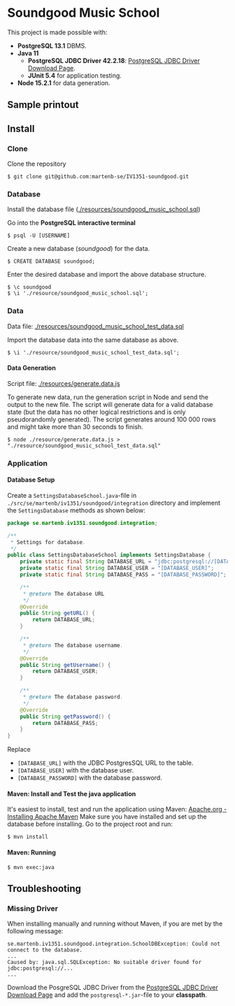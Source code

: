 # Soundgood Music School
This project is made possible with:
* **PostgreSQL 13.1** DBMS.
* **Java 11**
  * **PostgreSQL JDBC Driver 42.2.18**: 
    [PostgreSQL JDBC Driver Download Page](https://jdbc.postgresql.org/download.html).
  * **JUnit 5.4** for application testing.
* **Node 15.2.1** for data generation.

## Sample printout


## Install
### Clone
Clone the repository
```
$ git clone git@github.com:martenb-se/IV1351-soundgood.git
```

### Database
Install the database file
([./resources/soundgood_music_school.sql](https://github.com/martenb-se/IV1351-soundgood/blob/master/resources/soundgood_music_school.sql))

Go into the **PostgreSQL interactive terminal**
```
$ psql -U [USERNAME]
```
Create a new database (_soundgood_) for the data.
```
$ CREATE DATABASE soundgood;
```
Enter the desired database and import the above database structure.
```
$ \c soundgood
$ \i './resource/soundgood_music_school.sql';
```

### Data
Data file:
[./resources/soundgood_music_school_test_data.sql](https://github.com/martenb-se/IV1351-soundgood/blob/master/resources/soundgood_music_school_test_data.sql)

Import the database data into the same database as above.
```
$ \i './resource/soundgood_music_school_test_data.sql';
```

#### Data Generation
Script file: 
[./resources/generate.data.js](https://github.com/martenb-se/IV1351-soundgood/blob/master/resources/generate.data.js)

To generate new data, run the generation script in Node and send the output to the new file. 
The script will generate data for a valid database state (but the data has no other logical 
restrictions and is only pseudorandomly generated). The script generates around 100 000 rows 
and might take more than 30 seconds to finish.
```
$ node ./resource/generate.data.js > "./resource/soundgood_music_school_test_data.sql"
```

### Application
#### Database Setup
Create a `SettingsDatabaseSchool.java`-file in `./src/se/martenb/iv1351/soundgood/integration` directory and 
implement the `SettingsDatabase` methods as shown below:
```java
package se.martenb.iv1351.soundgood.integration;

/**
 * Settings for database.
 */
public class SettingsDatabaseSchool implements SettingsDatabase {
    private static final String DATABASE_URL = "jdbc:postgresql://[DATABASE_URL]";
    private static final String DATABASE_USER = "[DATABASE_USER]";
    private static final String DATABASE_PASS = "[DATABASE_PASSWORD]";

    /**
     * @return The database URL
     */
    @Override
    public String getURL() {
        return DATABASE_URL;
    }

    /**
     * @return The database username.
     */
    @Override
    public String getUsername() {
        return DATABASE_USER;
    }

    /**
     * @return The database password.
     */
    @Override
    public String getPassword() {
        return DATABASE_PASS;
    }
}
```

Replace 
- `[DATABASE_URL]` with the JDBC PostgresSQL URL to the table.
- `[DATABASE_USER]` with the database user.
- `[DATABASE_PASSWORD]` with the database password.

#### Maven: Install and Test the java application
It's easiest to install, test and run the application using Maven: 
[Apache.org - Installing Apache Maven](https://maven.apache.org/install.html)
Make sure you have installed and set up the database before installing.
Go to the project root and run:
```
$ mvn install
```

#### Maven: Running
```
$ mvn exec:java
```

## Troubleshooting
### Missing Driver
When installing manually and running without Maven, if you are met by the following message:
``` 
se.martenb.iv1351.soundgood.integration.SchoolDBException: Could not connect to the database.
...
Caused by: java.sql.SQLException: No suitable driver found for jdbc:postgresql://...
...
```
Download the PosgreSQL JDBC Driver from the 
[PostgreSQL JDBC Driver Download Page](https://jdbc.postgresql.org/download.html) and add the `postgresql-*.jar`-file 
to your **classpath**.